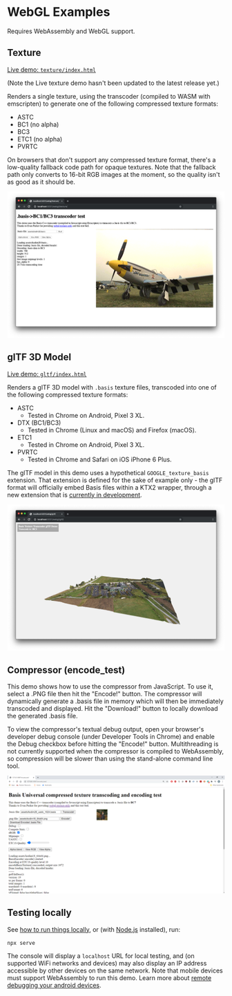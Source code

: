 # WebGL Examples

Requires WebAssembly and WebGL support.

## Texture

[Live demo: `texture/index.html`](https://basis-universal-webgl.now.sh/texture/)

(Note the Live texture demo hasn't been updated to the latest release yet.)

Renders a single texture, using the transcoder (compiled to WASM with emscripten) to generate one of the following compressed texture formats:

* ASTC
* BC1 (no alpha)
* BC3
* ETC1 (no alpha)
* PVRTC

On browsers that don't support any compressed texture format, there's a low-quality fallback code path for opaque textures. Note that the fallback path only converts to 16-bit RGB images at the moment, so the quality isn't as good as it should be.

![Screenshot showing a basis texture rendered as a 2D image in a webpage.](texture/preview.png)

## glTF 3D Model

[Live demo: `gltf/index.html`](https://basis-universal-webgl.now.sh/gltf/)

Renders a glTF 3D model with `.basis` texture files, transcoded into one of the following compressed texture formats:

* ASTC
  * Tested in Chrome on Android, Pixel 3 XL.
* DTX (BC1/BC3)
  * Tested in Chrome (Linux and macOS) and Firefox (macOS).
* ETC1
  * Tested in Chrome on Android, Pixel 3 XL.
* PVRTC
  * Tested in Chrome and Safari on iOS iPhone 6 Plus.

The glTF model in this demo uses a hypothetical `GOOGLE_texture_basis` extension. That extension is defined for the sake of example only - the glTF format will officially embed Basis files within a KTX2 wrapper, through a new
extension that is [currently in development](https://github.com/KhronosGroup/glTF/pull/1612).

![Screenshot showing a basis texture rendered as the base color texture for a 3D model in a webpage.](gltf/preview.png)

## Compressor (encode_test)

This demo shows how to use the compressor from JavaScript. To use it, select a .PNG file then hit the "Encode!" button. The compressor will dynamically generate a .basis file in memory which will then be immediately transcoded and displayed. Hit the "Download!" button to locally download the generated .basis file. 

To view the compressor's textual debug output, open your browser's developer debug console (under Developer Tools in Chrome) and enable the Debug checkbox before hitting the "Encode!" button. Multithreading is not currently supported when the compressor is compiled to WebAssembly, so compression will be slower than using the stand-alone command line tool.

![Screenshot showing the encode_test demo](encode_test/preview.png)

## Testing locally

See [how to run things locally](https://threejs.org/docs/#manual/en/introduction/How-to-run-things-locally), or (with [Node.js](https://nodejs.org/en/) installed), run:

```
npx serve
```

The console will display a `localhost` URL for local testing, and (on supported WiFi networks and devices) may also display an IP address accessible by other devices on the same network. Note that mobile devices must support WebAssembly to run this demo. Learn more about [remote debugging your android devices](https://developers.google.com/web/tools/chrome-devtools/remote-debugging/).
